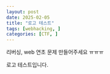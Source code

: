 ```yaml
---
layout: post
date: 2025-02-05
title: "로고 테스트"
tags: [webhacking, ]
categories: [CTF, ]
---
```


리버싱, web 연초 문제 만들어주세요 ㅠㅠㅠ


로고 테스트입니다.

